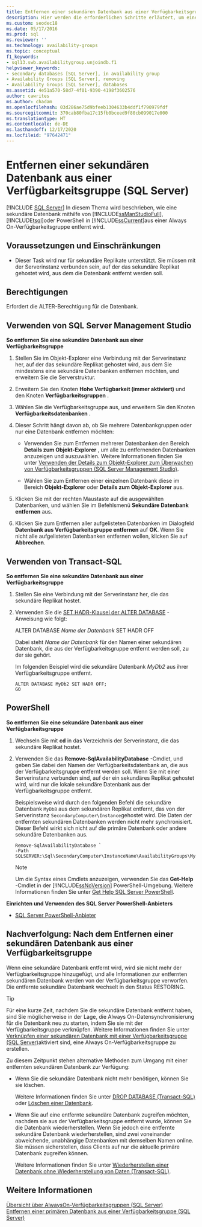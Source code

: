 ```yaml
---
title: Entfernen einer sekundären Datenbank aus einer Verfügbarkeitsgruppe
description: Hier werden die erforderlichen Schritte erläutert, um eine sekundäres Datenbank mithilfe von Transact-SQL (T-SQL), PowerShell oder SQL Server Management Studio aus einer Always On-Verfügbarkeitsgruppe zu entfernen.
ms.custom: seodec18
ms.date: 05/17/2016
ms.prod: sql
ms.reviewer: ''
ms.technology: availability-groups
ms.topic: conceptual
f1_keywords:
- sql13.swb.availabilitygroup.unjoindb.f1
helpviewer_keywords:
- secondary databases [SQL Server], in availability group
- Availability Groups [SQL Server], removing
- Availability Groups [SQL Server], databases
ms.assetid: 4e51a570-58d7-4f01-9390-4198f3602576
author: cawrites
ms.author: chadam
ms.openlocfilehash: 03d286ae75d9bfeeb1304633b4ddf1f790979fdf
ms.sourcegitcommit: 370cab80fba17c15fb0bceed9f80cb099017e000
ms.translationtype: HT
ms.contentlocale: de-DE
ms.lasthandoff: 12/17/2020
ms.locfileid: "97642471"
---
```

# <a name="remove-a-secondary-database-from-an-availability-group-sql-server"></a>Entfernen einer sekundären Datenbank aus einer Verfügbarkeitsgruppe (SQL Server)
[!INCLUDE [SQL Server](../../../includes/applies-to-version/sqlserver.md)]
  In diesem Thema wird beschrieben, wie eine sekundäre Datenbank mithilfe von [!INCLUDE[ssManStudioFull](../../../includes/ssmanstudiofull-md.md)], [!INCLUDE[tsql](../../../includes/tsql-md.md)]oder PowerShell in [!INCLUDE[ssCurrent](../../../includes/sscurrent-md.md)]aus einer Always On-Verfügbarkeitsgruppe entfernt wird.  
   
  
##  <a name="prerequisites-and-restrictions"></a><a name="Prerequisites"></a> Voraussetzungen und Einschränkungen  
  
-   Dieser Task wird nur für sekundäre Replikate unterstützt. Sie müssen mit der Serverinstanz verbunden sein, auf der das sekundäre Replikat gehostet wird, aus dem die Datenbank entfernt werden soll.  
  
 
##  <a name="permissions"></a><a name="Permissions"></a> Berechtigungen  
 Erfordert die ALTER-Berechtigung für die Datenbank.  
  
##  <a name="using-sql-server-management-studio"></a><a name="SSMSProcedure"></a> Verwenden von SQL Server Management Studio  
 **So entfernen Sie eine sekundäre Datenbank aus einer Verfügbarkeitsgruppe**  
  
1.  Stellen Sie im Objekt-Explorer eine Verbindung mit der Serverinstanz her, auf der das sekundäre Replikat gehostet wird, aus dem Sie mindestens eine sekundäre Datenbanken entfernen möchten, und erweitern Sie die Serverstruktur.  
  
2.  Erweitern Sie den Knoten **Hohe Verfügbarkeit (immer aktiviert)** und den Knoten **Verfügbarkeitsgruppen** .  
  
3.  Wählen Sie die Verfügbarkeitsgruppe aus, und erweitern Sie den Knoten **Verfügbarkeitsdatenbanken** .  
  
4.  Dieser Schritt hängt davon ab, ob Sie mehrere Datenbankgruppen oder nur eine Datenbank entfernen möchten:  
  
    -   Verwenden Sie zum Entfernen mehrerer Datenbanken den Bereich **Details zum Objekt-Explorer** , um alle zu entfernenden Datenbanken anzuzeigen und auszuwählen. Weitere Informationen finden Sie unter [Verwenden der Details zum Objekt-Explorer zum Überwachen von Verfügbarkeitsgruppen &#40;SQL Server Management Studio&#41;](../../../database-engine/availability-groups/windows/use-object-explorer-details-to-monitor-availability-groups.md).  
  
    -   Wählen Sie zum Entfernen einer einzelnen Datenbank diese im Bereich **Objekt-Explorer** oder **Details zum Objekt-Explorer** aus.  
  
5.  Klicken Sie mit der rechten Maustaste auf die ausgewählten Datenbanken, und wählen Sie im Befehlsmenü **Sekundäre Datenbank entfernen** aus.  
  
6.  Klicken Sie zum Entfernen aller aufgelisteten Datenbanken im Dialogfeld **Datenbank aus Verfügbarkeitsgruppe entfernen** auf **OK**. Wenn Sie nicht alle aufgelisteten Datenbanken entfernen wollen, klicken Sie auf **Abbrechen**.  
  
##  <a name="using-transact-sql"></a><a name="TsqlProcedure"></a> Verwenden von Transact-SQL  
 **So entfernen Sie eine sekundäre Datenbank aus einer Verfügbarkeitsgruppe**  
  
1.  Stellen Sie eine Verbindung mit der Serverinstanz her, die das sekundäre Replikat hostet.  
  
2.  Verwenden Sie die [SET HADR-Klausel der ALTER DATABASE](../../../t-sql/statements/alter-database-transact-sql-set-hadr.md) -Anweisung wie folgt:  
  
     ALTER DATABASE *Name der Datenbank* SET HADR OFF  
  
     Dabei steht *Name der Datenbank* für den Namen einer sekundären Datenbank, die aus der Verfügbarkeitsgruppe entfernt werden soll, zu der sie gehört.  
  
     Im folgenden Beispiel wird die sekundäre Datenbank *MyDb2* aus ihrer Verfügbarkeitsgruppe entfernt.  
  
    ```  
    ALTER DATABASE MyDb2 SET HADR OFF;  
    GO  
    ```  
  
##  <a name="using-powershell"></a><a name="PowerShellProcedure"></a> PowerShell  
 **So entfernen Sie eine sekundäre Datenbank aus einer Verfügbarkeitsgruppe**  
  
1.  Wechseln Sie mit **cd** in das Verzeichnis der Serverinstanz, die das sekundäre Replikat hostet.  
  
2.  Verwenden Sie das **Remove-SqlAvailabilityDatabase** -Cmdlet, und geben Sie dabei den Namen der Verfügbarkeitsdatenbank an, die aus der Verfügbarkeitsgruppe entfernt werden soll. Wenn Sie mit einer Serverinstanz verbunden sind, auf der ein sekundäres Replikat gehostet wird, wird nur die lokale sekundäre Datenbank aus der Verfügbarkeitsgruppe entfernt.  
  
     Beispielsweise wird durch den folgenden Befehl die sekundäre Datenbank `MyDb8` aus dem sekundären Replikat entfernt, das von der Serverinstanz `SecondaryComputer\Instance`gehostet wird. Die Daten der entfernten sekundären Datenbanken werden nicht mehr synchronisiert. Dieser Befehl wirkt sich nicht auf die primäre Datenbank oder andere sekundäre Datenbanken aus.  
  
    ```  
    Remove-SqlAvailabilityDatabase `  
    -Path SQLSERVER:\Sql\SecondaryComputer\InstanceName\AvailabilityGroups\MyAg\Databases\MyDb8  
    ```  
  
    > [!NOTE]  
    >  Um die Syntax eines Cmdlets anzuzeigen, verwenden Sie das **Get-Help** -Cmdlet in der [!INCLUDE[ssNoVersion](../../../includes/ssnoversion-md.md)] PowerShell-Umgebung. Weitere Informationen finden Sie unter [Get Help SQL Server PowerShell](../../../powershell/sql-server-powershell.md).  
  
 **Einrichten und Verwenden des SQL Server PowerShell-Anbieters**  
  
-   [SQL Server PowerShell-Anbieter](../../../powershell/sql-server-powershell-provider.md)  
  
##  <a name="follow-up-after-removing-a-secondary-database-from-an-availability-group"></a><a name="FollowUp"></a> Nachverfolgung: Nach dem Entfernen einer sekundären Datenbank aus einer Verfügbarkeitsgruppe  
 Wenn eine sekundäre Datenbank entfernt wird, wird sie nicht mehr der Verfügbarkeitsgruppe hinzugefügt, und alle Informationen zur entfernten sekundären Datenbank werden von der Verfügbarkeitsgruppe verworfen. Die entfernte sekundäre Datenbank wechselt in den Status RESTORING.  
  
> [!TIP]  
>  Für eine kurze Zeit, nachdem Sie die sekundäre Datenbank entfernt haben, sind Sie möglicherweise in der Lage, die Always On-Datensynchronisierung für die Datenbank neu zu starten, indem Sie sie mit der Verfügbarkeitsgruppe verknüpfen. Weitere Informationen finden Sie unter [Verknüpfen einer sekundären Datenbank mit einer Verfügbarkeitsgruppe &#40;SQL Server&#41;](../../../database-engine/availability-groups/windows/join-a-secondary-database-to-an-availability-group-sql-server.md)aktiviert sind, eine Always On-Verfügbarkeitsgruppe zu erstellen.  
  
 Zu diesem Zeitpunkt stehen alternative Methoden zum Umgang mit einer entfernten sekundären Datenbank zur Verfügung:  
  
-   Wenn Sie die sekundäre Datenbank nicht mehr benötigen, können Sie sie löschen.  
  
     Weitere Informationen finden Sie unter [DROP DATABASE &#40;Transact-SQL&#41;](../../../t-sql/statements/drop-database-transact-sql.md) oder [Löschen einer Datenbank](../../../relational-databases/databases/delete-a-database.md).  
  
-   Wenn Sie auf eine entfernte sekundäre Datenbank zugreifen möchten, nachdem sie aus der Verfügbarkeitsgruppe entfernt wurde, können Sie die Datenbank wiederherstellen. Wenn Sie jedoch eine entfernte sekundäre Datenbank wiederherstellen, sind zwei voneinander abweichende, unabhängige Datenbanken mit demselben Namen online. Sie müssen sicherstellen, dass Clients auf nur die aktuelle primäre Datenbank zugreifen können.  
  
     Weitere Informationen finden Sie unter [Wiederherstellen einer Datenbank ohne Wiederherstellung von Daten &#40;Transact-SQL&#41;](../../../relational-databases/backup-restore/recover-a-database-without-restoring-data-transact-sql.md).  
  
## <a name="see-also"></a>Weitere Informationen  
 [Übersicht über AlwaysOn-Verfügbarkeitsgruppen &#40;SQL Server&#41;](../../../database-engine/availability-groups/windows/overview-of-always-on-availability-groups-sql-server.md)   
 [Entfernen einer primären Datenbank aus einer Verfügbarkeitsgruppe &#40;SQL Server&#41;](../../../database-engine/availability-groups/windows/remove-a-primary-database-from-an-availability-group-sql-server.md)  
  
